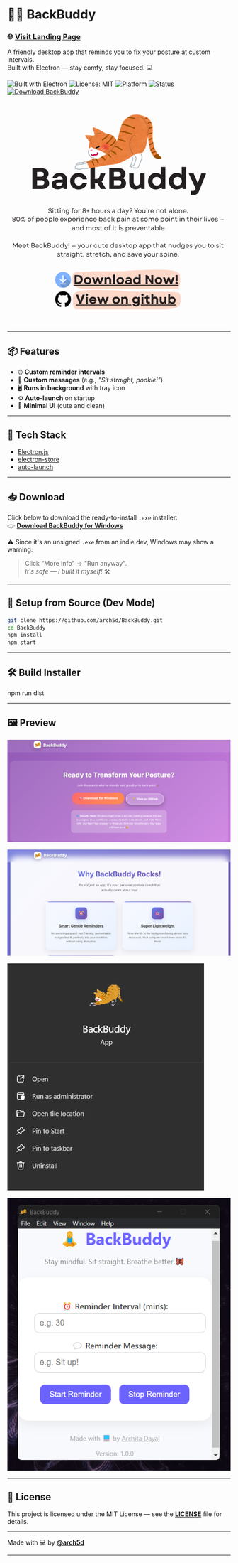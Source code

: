 # 🧘‍♀️ BackBuddy

### 🌐 [Visit Landing Page](https://backbuddy.netlify.app/)


A friendly desktop app that reminds you to fix your posture at custom intervals.  
Built with Electron — stay comfy, stay focused. 💻

![Built with Electron](https://img.shields.io/badge/Built%20with-Electron-47848F?logo=electron)
![License: MIT](https://img.shields.io/badge/License-MIT-yellow.svg)
![Platform](https://img.shields.io/badge/Platform-Windows-blue.svg)
![Status](https://img.shields.io/badge/Status-Stable-brightgreen)
[![Download BackBuddy](https://img.shields.io/badge/Download%20Now-.exe-blue?logo=google-drive)](https://drive.google.com/file/d/1KKSNAnuhNj1N0tLGsmXe178TOCyckAd9/view?usp=sharing)

![buddy](./assets/Buddy.png)

---

## 📦 Features
- ⏰ **Custom reminder intervals**
- 💬 **Custom messages** (e.g., *"Sit straight, pookie!"*)
- 🖥️ **Runs in background** with tray icon
- ⚙️ **Auto-launch** on startup
- 🎨 **Minimal UI** (cute and clean)

---

## 🧰 Tech Stack
- [Electron.js](https://www.electronjs.org/)
- [electron-store](https://www.npmjs.com/package/electron-store)
- [auto-launch](https://www.npmjs.com/package/auto-launch)

---

## 📥 Download

Click below to download the ready-to-install `.exe` installer:  
👉 [**Download BackBuddy for Windows**](https://drive.google.com/file/d/1KKSNAnuhNj1N0tLGsmXe178TOCyckAd9/view?usp=sharing)

⚠️ Since it's an unsigned `.exe` from an indie dev, Windows may show a warning:
> Click "More info" → "Run anyway".  
*It's safe — I built it myself!* 🛠️

---

## 🚀 Setup from Source (Dev Mode)

```bash
git clone https://github.com/arch5d/BackBuddy.git
cd BackBuddy
npm install
npm start
```
---

## 🛠️ Build Installer

npm run dist

---

## 🖼️ Preview

![lp2](./assets/img2.png)

![lp3](./assets/img3.png)

![app interface](./assets/app.png)

![Breminder pg](./assets/reminder.png)

---


## 📄 License

This project is licensed under the MIT License — see the [**LICENSE**](https://github.com/arch5d/BackBuddy/blob/main/LICENSE) file for details.

---

Made with 💻 by [**@arch5d**](https://github.com/arch5d)

---
